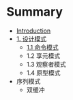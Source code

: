 # Summary

* [Introduction](README.md)
* [1. 设计模式](chapter1.md)
   * [1.1 命令模式](ming_ling_mo_shi.md)
   * 1.2 享元模式
   * 1.3 观察者模式
   * 1.4 原型模式
* 序列模式
   * 双缓冲

